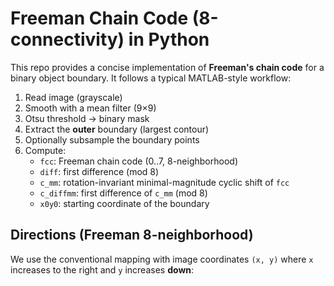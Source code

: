 # Freeman Chain Code (8-connectivity) in Python

This repo provides a concise implementation of **Freeman's chain code** for a binary object boundary.
It follows a typical MATLAB-style workflow:

1. Read image (grayscale)
2. Smooth with a mean filter (9×9)
3. Otsu threshold → binary mask
4. Extract the **outer** boundary (largest contour)
5. Optionally subsample the boundary points
6. Compute:
   - `fcc`: Freeman chain code (0..7, 8-neighborhood)
   - `diff`: first difference (mod 8)
   - `c_mm`: rotation-invariant minimal-magnitude cyclic shift of `fcc`
   - `c_diffmm`: first difference of `c_mm` (mod 8)
   - `x0y0`: starting coordinate of the boundary

## Directions (Freeman 8-neighborhood)

We use the conventional mapping with image coordinates `(x, y)` where `x` increases to the right and `y` increases **down**:

